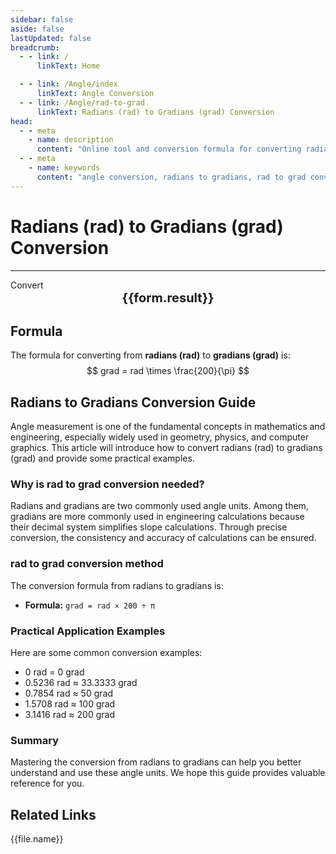 ```yaml
---
sidebar: false
aside: false
lastUpdated: false
breadcrumb:
  - - link: /
      linkText: Home

  - - link: /Angle/index
      linkText: Angle Conversion
  - - link: /Angle/rad-to-grad
      linkText: Radians (rad) to Gradians (grad) Conversion
head:
  - - meta
    - name: description
      content: "Online tool and conversion formula for converting radians (rad) to gradians (grad). Provides an easy-to-use angle unit conversion calculator."
  - - meta
    - name: keywords
      content: "angle conversion, radians to gradians, rad to grad conversion, online calculator, math tools, unit conversion"
---
```

# Radians (rad) to Gradians (grad) Conversion
---
<script setup>
import { onMounted, reactive, inject, ref } from 'vue'
import { NButton, NForm, NFormItem, NInput, NInputNumber, NSelect, NCard, useMessage,NGrid ,NGi } from 'naive-ui'
import { defineClientComponent } from 'vitepress'
import { Angle } from '../files';
const convert = inject('convert')

const form = reactive({
  number: null,
  result: '',
})

const convertHandler = () => {
  if (form.number !== null && !isNaN(form.number)) {
    const convertedValue = parseFloat(form.number) * 200 / Math.PI
    form.result = `${form.number}rad = ${convertedValue.toFixed(4)}grad`
  } else {
    form.result = 'Please enter a valid number.'
  }
}
</script>

<n-form size="large" :model="form">
  <n-form-item label="Radians (rad)">
    <n-input-number v-model:value="form.number" placeholder="Enter radians" style="width: 100%" />
  </n-form-item>
  <n-form-item>
    <n-button type="info" @click="convertHandler" block>Convert</n-button>
  </n-form-item>
</n-form>

<n-card  embedded :bordered="false" hoverable>
  <div  style="text-align:center;font-size:20px;">
    <strong>{{form.result}}</strong>
  </div>
</n-card>

## Formula

The formula for converting from **radians (rad)** to **gradians (grad)** is:
$$ grad = rad \times \frac{200}{\pi} $$

## Radians to Gradians Conversion Guide

Angle measurement is one of the fundamental concepts in mathematics and engineering, especially widely used in geometry, physics, and computer graphics. This article will introduce how to convert radians (rad) to gradians (grad) and provide some practical examples.

### Why is rad to grad conversion needed?

Radians and gradians are two commonly used angle units. Among them, gradians are more commonly used in engineering calculations because their decimal system simplifies slope calculations. Through precise conversion, the consistency and accuracy of calculations can be ensured.

### rad to grad conversion method

The conversion formula from radians to gradians is:

- **Formula:** `grad = rad × 200 ÷ π`

### Practical Application Examples

Here are some common conversion examples:

- 0 rad = 0 grad
- 0.5236 rad ≈ 33.3333 grad
- 0.7854 rad ≈ 50 grad
- 1.5708 rad ≈ 100 grad
- 3.1416 rad ≈ 200 grad

### Summary

Mastering the conversion from radians to gradians can help you better understand and use these angle units. We hope this guide provides valuable reference for you.

## Related Links
<n-grid x-gap="12" :cols="2">
  <n-gi v-for="(file, index) in Angle" :key="index">
    <n-button
      text
      tag="a"
      :href="file.path"
      type="info"
    >
      {{file.name}}
    </n-button>
  </n-gi>
</n-grid>
